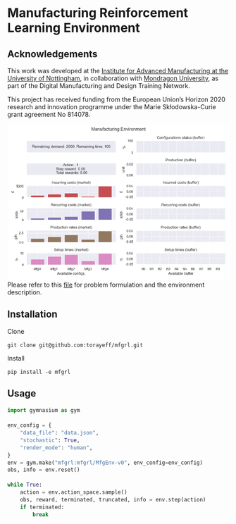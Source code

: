 # Manufacturing Reinforcement Learning Environment
## Acknowledgements
This work was developed at the [Institute for Advanced Manufacturing at the University of Nottingham](https://www.nottingham.ac.uk/ifam/index.aspx), in collaboration with [Mondragon University](https://www.mondragon.edu/en/home), as part of the Digital Manufacturing and Design Training Network.

This project has received funding from the European Union’s Horizon 2020 research and innovation programme under the Marie Skłodowska-Curie grant agreement No 814078.

![](docs/mfgrl_vis.gif)
Please refer to this [file](docs/description.md) for problem formulation and the environment description.

## Installation
Clone
```
git clone git@github.com:torayeff/mfgrl.git
```

Install
```
pip install -e mfgrl
```

## Usage
```python
import gymnasium as gym

env_config = {
    "data_file": "data.json",
    "stochastic": True,
    "render_mode": "human",
}
env = gym.make("mfgrl:mfgrl/MfgEnv-v0", env_config=env_config)
obs, info = env.reset()

while True:
    action = env.action_space.sample()
    obs, reward, terminated, truncated, info = env.step(action)
    if terminated:
        break
```